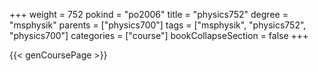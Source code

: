 +++
weight = 752
pokind = "po2006"
title = "physics752"
degree = "msphysik"
parents = ["physics700"]
tags = ["msphysik", "physics752", "physics700"]
categories = ["course"]
bookCollapseSection = false
+++

{{< genCoursePage >}}
